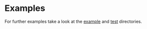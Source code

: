 # Examples

For further examples take a look at the [example](https://github.com/vitusortner/froom/tree/develop/example) and [test](https://github.com/vitusortner/froom/tree/develop/froom/test/integration) directories.
